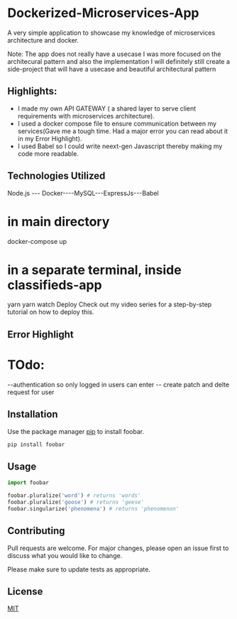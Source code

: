 # Dockerized-Microservices-App
A very simple application to showcase my knowledge of microservices architecture and docker.

Note: The app does not really have a usecase I was more focused on the architecural pattern and also the implementation
I will definitely still create a side-project that will have a usecase and beautiful architectural pattern

## Highlights:
- I made my own API GATEWAY ( a shared layer to serve client requirements with microservices architecture).
- I used a docker compose file to ensure communication between my services(Gave me a tough time. Had a major error you can read about it in my Error Highlight).
- I used Babel so I could write neext-gen Javascript thereby making my code more readable.


## Technologies Utilized

Node.js --- Docker----MySQL---ExpressJs---Babel


# in main directory
docker-compose up

# in a separate terminal, inside classifieds-app
yarn
yarn watch
Deploy
Check out my video series for a step-by-step tutorial on how to deploy this.


## Error Highlight 


# TOdo: 

--authentication so only logged in users can enter 
-- create patch and delte request for user 




## Installation

Use the package manager [pip](https://pip.pypa.io/en/stable/) to install foobar.

```bash
pip install foobar
```

## Usage

```python
import foobar

foobar.pluralize('word') # returns 'words'
foobar.pluralize('goose') # returns 'geese'
foobar.singularize('phenomena') # returns 'phenomenon'
```

## Contributing
Pull requests are welcome. For major changes, please open an issue first to discuss what you would like to change.

Please make sure to update tests as appropriate.

## License
[MIT](https://choosealicense.com/licenses/mit/)
